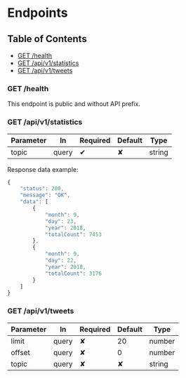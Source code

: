 # Endpoints


## Table of Contents

* [GET /health](#get-health)
* [GET /api/v1/statistics](#get-statistics)
* [GET /api/v1/tweets](#list-tweets)


### GET /health

<a name="get-health"></a>

This endpoint is public and without API prefix.

### GET /api/v1/statistics

<a name="get-statistics"></a>

| Parameter     | In     | Required | Default |  Type    |
|---------------|--------|----------|---------|----------|
| topic         | query  | ✔        | ✘       | string   |


Response data example:


```javascript
{
    "status": 200,
    "message": "OK",
    "data": [
        {
            "month": 9,
            "day": 23,
            "year": 2018,
            "totalCount": 7453
        },
        {
            "month": 9,
            "day": 22,
            "year": 2018,
            "totalCount": 3176
        }
    ]
}
```

### GET /api/v1/tweets

<a name="list-tweets"></a>

| Parameter     | In     | Required | Default |  Type    |
|---------------|--------|----------|---------|----------|
| limit         | query  | ✘        | 20      | number   |
| offset        | query  | ✘        | 0       | number   |
| topic         | query  | ✘        | ✘       | string   |
